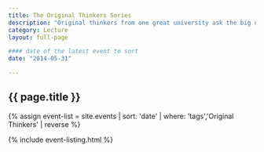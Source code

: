 ```yaml
---
title: The Original Thinkers Series
description: "Original thinkers from one great university ask the big questions and push boundaries in talks that illustrate the breadth of UC Santa Cruz research."
category: Lecture
layout: full-page

#### date of the latest event to sort
date: "2014-05-31"

---
```

<section id="main-content">
<div class="grid-container large">
<section class="heading">
<h2 class="underline">{{ page.title }}</h2>
</section>

<div class="events-card-list fade-out-siblings">
{% assign event-list = site.events | sort: 'date' | where: 'tags','Original Thinkers' | reverse %}

{% include event-listing.html %}
